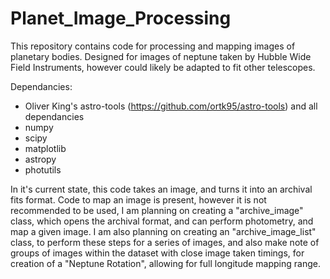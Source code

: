 # Planet_Image_Processing
This repository contains code for processing and mapping images of planetary bodies. Designed for images of neptune taken by Hubble Wide Field Instruments, however could likely be adapted to fit other telescopes.

Dependancies:
- Oliver King's astro-tools (https://github.com/ortk95/astro-tools) and all dependancies
- numpy
- scipy
- matplotlib
- astropy
- photutils

In it's current state, this code takes an image, and turns it into an archival fits format. Code to map an image is present, however it is not recommended to be used, I am planning on creating a "archive_image" class, which opens the archival format, and can perform photometry, and map a given image. I am also planning on creating an "archive_image_list" class, to perform these steps for a series of images, and also make note of groups of images within the dataset with close image taken timings, for creation of a "Neptune Rotation", allowing for full longitude mapping range.
